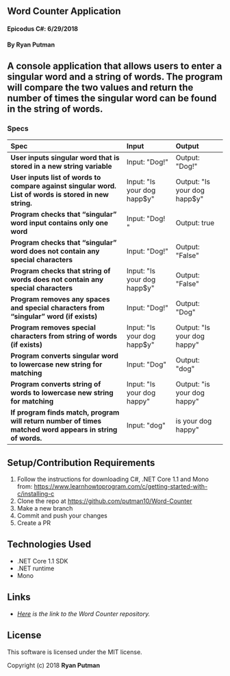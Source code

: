 ## Word Counter Application

#### Epicodus C#:  6/29/2018

#### By Ryan Putman

## A console application that allows users to enter a singular word and a string of words.  The program will compare the two values and return the number of times the singular word can be found in the string of words. 

### Specs
| Spec | Input | Output |
| :-------------     | :------------- | :------------- |
| **User inputs singular word that is stored in a new string variable**| Input: "Dog!" | Output: "Dog!" |
| **User inputs list of words to compare against singular word. List of words is stored in new string.**| Input: "Is your dog happ$y" | Output: "Is your dog happ$y" |
| **Program checks that “singular” word input contains only one word**| Input: "Dog! " | Output: true |
| **Program checks that “singular” word does not contain any special characters**| Input: "Dog!" | Output: "False" |
| **Program checks that string of words does not contain any special characters**| Input: "Is your dog happ$y" | Output: "False" |
| **Program removes any spaces and special characters from “singular” word (if exists)**| Input: "Dog!" | Output: "Dog" |
| **Program removes special characters from string of words (if exists)**| Input: "Is your dog happ$y" | Output: "Is your dog happy" |
| **Program converts singular word to lowercase new string for matching**| Input: "Dog" | Output: "dog" |
| **Program converts string of words to lowercase new string for matching**| Input: "Is your dog happy" | Output: "is your dog happy" |
| **If program finds match, program will return number of times matched word appears in string of words.**| Input: "dog" | is your dog happy" | Output: "1" |

## Setup/Contribution Requirements

1. Follow the instructions for downloading C#, .NET Core 1.1 and Mono from: https://www.learnhowtoprogram.com/c/getting-started-with-c/installing-c
1. Clone the repo at https://github.com/putman10/Word-Counter
1. Make a new branch
1. Commit and push your changes
1. Create a PR

## Technologies Used

* .NET Core 1.1 SDK
* .NET runtime
* Mono

## Links

* _[Here](https://github.com/putman10/Word-Counter) is the link to the Word Counter repository._

## License

This software is licensed under the MIT license.

Copyright (c) 2018 **Ryan Putman**